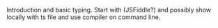 Introduction and basic typing.
Start with (JSFiddle?) and possibly show locally with ts file and use compiler on command line. 
